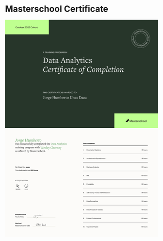 # Masterschool Certificate

<img src="https://github.com/jorgeUnas/masterschool_certificate/blob/main/Certificate_Data_Analytics.png" alt="Masterschool Certificate"> 
<img src="https://github.com/jorgeUnas/masterschool_certificate/blob/main/Certificate_Data_Analytics%202.png" alt="Masterschool Certificate_2"> 
